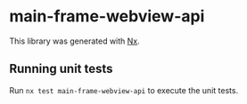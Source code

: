 # main-frame-webview-api

This library was generated with [Nx](https://nx.dev).

## Running unit tests

Run `nx test main-frame-webview-api` to execute the unit tests.
